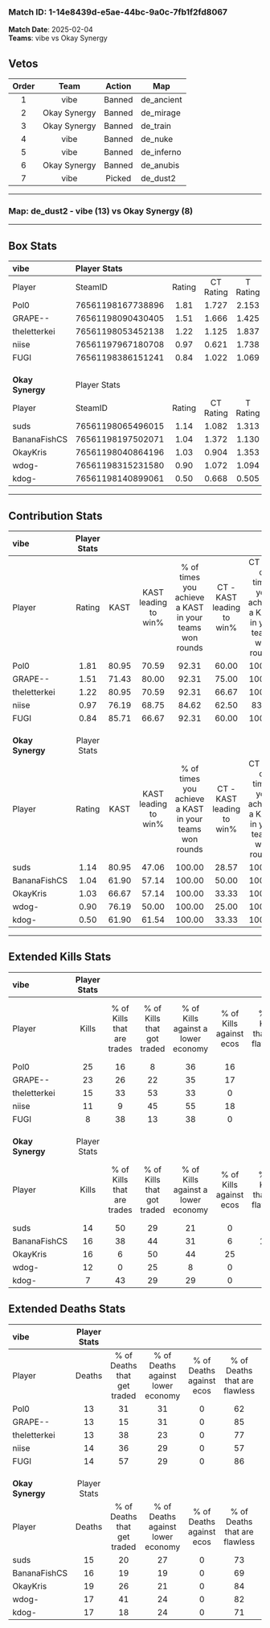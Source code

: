 ### Match ID: 1-14e8439d-e5ae-44bc-9a0c-7fb1f2fd8067  
**Match Date**: 2025-02-04  
**Teams**: vibe vs Okay Synergy  

## Vetos  

| Order | Team | Action | Map |
| :---: | :--: | :----: | --- |
| 1 | vibe | Banned | de_ancient |
| 2 | Okay Synergy | Banned | de_mirage |
| 3 | Okay Synergy | Banned | de_train |
| 4 | vibe | Banned | de_nuke |
| 5 | vibe | Banned | de_inferno |
| 6 | Okay Synergy | Banned | de_anubis |
| 7 | vibe | Picked | de_dust2 |

---  

### **Map**: de_dust2 - vibe (13) vs Okay Synergy (8)  
---  

## Box Stats  

| **vibe**         | Player Stats      |        |           |          |       |       |       |         |        |      |     |
| :- | :- | :-: | :-: | :-: | :-: | :-: | :-: | :-: | :-: | :-: | :-: |
| Player           | SteamID           | Rating | CT Rating | T Rating | KAST  |  ADR  | Kills | Assists | Deaths | K/D  | HS% |
| Pol0             | 76561198167738896 |  1.81  |   1.727   |  2.153   | 80.95 | 127.9 |  25   |   10    |   13   | 1.92 | 48  |
| GRAPE--          | 76561198090430405 |  1.51  |   1.666   |  1.425   | 71.43 | 94.6  |  23   |    2    |   13   | 1.77 | 56  |
| theletterkei     | 76561198053452138 |  1.22  |   1.125   |  1.837   | 80.95 | 83.4  |  15   |    2    |   13   | 1.15 | 80  |
| niise            | 76561197967180708 |  0.97  |   0.621   |  1.738   | 76.19 | 71.6  |  11   |    6    |   14   | 0.79 | 36  |
| FUGI             | 76561198386151241 |  0.84  |   1.022   |  1.069   | 85.71 | 49.7  |   8   |    4    |   14   | 0.57 | 50  |
|                  |                   |        |           |          |       |       |       |         |        |      |     |
|                  |                   |        |           |          |       |       |       |         |        |      |     |
|                  |                   |        |           |          |       |       |       |         |        |      |     |
| **Okay Synergy** | Player Stats      |        |           |          |       |       |       |         |        |      |     |
| Player           | SteamID           | Rating | CT Rating | T Rating | KAST  |  ADR  | Kills | Assists | Deaths | K/D  | HS% |
| suds             | 76561198065496015 |  1.14  |   1.082   |  1.313   | 80.95 | 80.1  |  14   |    7    |   15   | 0.93 | 64  |
| BananaFishCS     | 76561198197502071 |  1.04  |   1.372   |  1.130   | 61.90 | 79.0  |  16   |    4    |   16   | 1.00 | 81  |
| OkayKris         | 76561198040864196 |  1.03  |   0.904   |  1.353   | 66.67 | 86.1  |  16   |    7    |   19   | 0.84 | 81  |
| wdog-            | 76561198315231580 |  0.90  |   1.072   |  1.094   | 76.19 | 65.7  |  12   |    3    |   17   | 0.71 | 41  |
| kdog-            | 76561198140899061 |  0.50  |   0.668   |  0.505   | 61.90 | 34.2  |   7   |    4    |   17   | 0.41 | 57  |
---  

## Contribution Stats  

| **vibe**         | Player Stats |       |                      |                                                        |                           |                                                             |                          |                                                            |
| :- | :-: | :-: | :-: | :-: | :-: | :-: | :-: | :-: |
| Player           |    Rating    | KAST  | KAST leading to win% | % of times you achieve a KAST in your teams won rounds | CT - KAST leading to win% | CT - % of times you achieve a KAST in your teams won rounds | T - KAST leading to win% | T - % of times you achieve a KAST in your teams won rounds |
| Pol0             |     1.81     | 80.95 |        70.59         |                         92.31                          |           60.00           |                           100.00                            |          85.71           |                           85.71                            |
| GRAPE--          |     1.51     | 71.43 |        80.00         |                         92.31                          |           75.00           |                           100.00                            |          85.71           |                           85.71                            |
| theletterkei     |     1.22     | 80.95 |        70.59         |                         92.31                          |           66.67           |                           100.00                            |          75.00           |                           85.71                            |
| niise            |     0.97     | 76.19 |        68.75         |                         84.62                          |           62.50           |                            83.33                            |          75.00           |                           85.71                            |
| FUGI             |     0.84     | 85.71 |        66.67         |                         92.31                          |           60.00           |                           100.00                            |          75.00           |                           85.71                            |
|                  |              |       |                      |                                                        |                           |                                                             |                          |                                                            |
|                  |              |       |                      |                                                        |                           |                                                             |                          |                                                            |
|                  |              |       |                      |                                                        |                           |                                                             |                          |                                                            |
| **Okay Synergy** | Player Stats |       |                      |                                                        |                           |                                                             |                          |                                                            |
| Player           |    Rating    | KAST  | KAST leading to win% | % of times you achieve a KAST in your teams won rounds | CT - KAST leading to win% | CT - % of times you achieve a KAST in your teams won rounds | T - KAST leading to win% | T - % of times you achieve a KAST in your teams won rounds |
| suds             |     1.14     | 80.95 |        47.06         |                         100.00                         |           28.57           |                           100.00                            |          60.00           |                           100.00                           |
| BananaFishCS     |     1.04     | 61.90 |        57.14         |                         100.00                         |           50.00           |                           100.00                            |          60.00           |                           100.00                           |
| OkayKris         |     1.03     | 66.67 |        57.14         |                         100.00                         |           33.33           |                           100.00                            |          75.00           |                           100.00                           |
| wdog-            |     0.90     | 76.19 |        50.00         |                         100.00                         |           25.00           |                           100.00                            |          75.00           |                           100.00                           |
| kdog-            |     0.50     | 61.90 |        61.54         |                         100.00                         |           33.33           |                           100.00                            |          85.71           |                           100.00                           |
---  

## Extended Kills Stats  

| **vibe**         | Player Stats |                            |                            |                                    |                         |                              |                                 |                                       |                    |           |
| :- | :-: | :-: | :-: | :-: | :-: | :-: | :-: | :-: | :-: | :-: |
| Player           |    Kills     | % of Kills that are trades | % of Kills that got traded | % of Kills against a lower economy | % of Kills against ecos | % of Kills that are flawless | % of Kills that are close duels | % of Kills that are assisted by flash | Pistol Round Kills | AWP Kills |
| Pol0             |      25      |             16             |             8              |                 36                 |           16            |              84              |                0                |                   0                   |         2          |     8     |
| GRAPE--          |      23      |             26             |             22             |                 35                 |           17            |              61              |                4                |                   9                   |         3          |     0     |
| theletterkei     |      15      |             33             |             53             |                 33                 |            0            |              87              |                0                |                  13                   |         4          |     0     |
| niise            |      11      |             9              |             45             |                 55                 |           18            |              82              |                0                |                  18                   |         0          |     0     |
| FUGI             |      8       |             38             |             13             |                 38                 |            0            |              88              |                0                |                  13                   |         1          |     2     |
|                  |              |                            |                            |                                    |                         |                              |                                 |                                       |                    |           |
|                  |              |                            |                            |                                    |                         |                              |                                 |                                       |                    |           |
|                  |              |                            |                            |                                    |                         |                              |                                 |                                       |                    |           |
| **Okay Synergy** | Player Stats |                            |                            |                                    |                         |                              |                                 |                                       |                    |           |
| Player           |    Kills     | % of Kills that are trades | % of Kills that got traded | % of Kills against a lower economy | % of Kills against ecos | % of Kills that are flawless | % of Kills that are close duels | % of Kills that are assisted by flash | Pistol Round Kills | AWP Kills |
| suds             |      14      |             50             |             29             |                 21                 |            0            |              71              |               14                |                   7                   |         2          |     0     |
| BananaFishCS     |      16      |             38             |             44             |                 31                 |            6            |             106              |                0                |                   6                   |         0          |     0     |
| OkayKris         |      16      |             6              |             50             |                 44                 |           25            |              63              |                0                |                   6                   |         2          |     0     |
| wdog-            |      12      |             0              |             25             |                 8                  |            0            |              50              |                0                |                  42                   |         0          |     0     |
| kdog-            |      7       |             43             |             29             |                 29                 |            0            |              86              |                0                |                   0                   |         2          |     3     |
## Extended Deaths Stats  

| **vibe**         | Player Stats |                             |                                   |                          |                               |                            |                           |               |
| :- | :-: | :-: | :-: | :-: | :-: | :-: | :-: | :-: |
| Player           |    Deaths    | % of Deaths that get traded | % of Deaths against lower economy | % of Deaths against ecos | % of Deaths that are flawless | % of Deaths that are close | % of Deaths while blinded | Deaths to AWP |
| Pol0             |      13      |             31              |                31                 |            0             |              62               |             8              |             0             |       1       |
| GRAPE--          |      13      |             15              |                31                 |            0             |              85               |             8              |             0             |       2       |
| theletterkei     |      13      |             38              |                23                 |            0             |              77               |             0              |            23             |       0       |
| niise            |      14      |             36              |                29                 |            0             |              57               |             0              |            14             |       0       |
| FUGI             |      14      |             57              |                29                 |            0             |              86               |             0              |            21             |       0       |
|                  |              |                             |                                   |                          |                               |                            |                           |               |
|                  |              |                             |                                   |                          |                               |                            |                           |               |
|                  |              |                             |                                   |                          |                               |                            |                           |               |
| **Okay Synergy** | Player Stats |                             |                                   |                          |                               |                            |                           |               |
| Player           |    Deaths    | % of Deaths that get traded | % of Deaths against lower economy | % of Deaths against ecos | % of Deaths that are flawless | % of Deaths that are close | % of Deaths while blinded | Deaths to AWP |
| suds             |      15      |             20              |                27                 |            0             |              73               |             0              |            13             |       3       |
| BananaFishCS     |      16      |             19              |                19                 |            0             |              69               |             0              |            13             |       4       |
| OkayKris         |      19      |             26              |                21                 |            0             |              84               |             0              |             0             |       1       |
| wdog-            |      17      |             41              |                24                 |            0             |              82               |             6              |            12             |       1       |
| kdog-            |      17      |             18              |                24                 |            0             |              71               |             0              |             6             |       1       |
